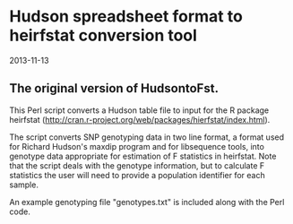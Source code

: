 # Hudson spreadsheet format to heirfstat conversion tool

2013-11-13

## The original version of HudsontoFst. 

This Perl script converts a Hudson table file to input for the R package heirfstat (http://cran.r-project.org/web/packages/hierfstat/index.html).

The script converts SNP genotyping data in two line format, a format used for Richard Hudson's maxdip program and for libsequence tools, into genotype data appropriate for estimation of F statistics in heirfstat. Note that the script deals with the genotype information, but to calculate F statistics the user will need to provide a population identifier for each sample.

An example genotyping file "genotypes.txt" is included along with the Perl code.
